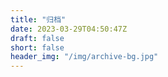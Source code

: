 ```yaml
---
title: "归档"
date: 2023-03-29T04:50:47Z
draft: false
short: false
header_img: "/img/archive-bg.jpg"
---
```



